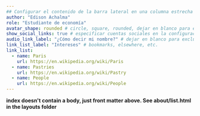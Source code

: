 ```yaml
---
## Configurar el contenido de la barra lateral en una columna estrecha
author: "Edison Achalma"
role: "Estudiante de economía"
avatar_shape: rounded # circle, square, rounded, dejar en blanco para excluir
show_social_links: true # especificar cuentas sociales en la configuración del sitio
audio_link_label: "¿Cómo decir mi nombre?" # dejar en blanco para excluir
link_list_label: "Intereses" # bookmarks, elsewhere, etc.
link_list:
  - name: Paris
    url: https://en.wikipedia.org/wiki/Paris
  - name: Pastries
    url: https://en.wikipedia.org/wiki/Pastry
  - name: People
    url: https://en.wikipedia.org/wiki/People
---
```


**index doesn't contain a body, just front matter above.
See about/list.html in the layouts folder**
